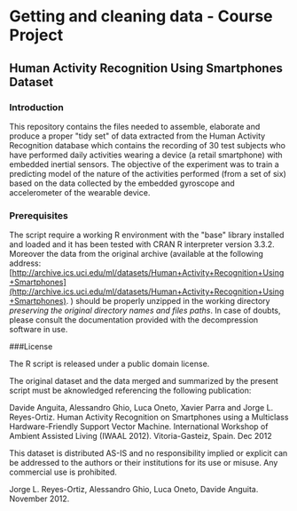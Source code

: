 # Getting and cleaning data - Course Project

## Human Activity Recognition Using Smartphones Dataset

### Introduction

This repository contains the files needed to assemble, elaborate and produce a proper "tidy set" of data extracted from the Human Activity Recognition database which contains the 
recording of 30 test subjects who have performed daily activities wearing a device (a retail smartphone) with embedded inertial sensors.
The objective of the experiment was to train a predicting model of the nature of the activities performed (from a set of six) based on the data collected by the embedded gyroscope and accelerometer of the wearable device.

### Prerequisites

The script require a working R environment with the "base" library installed and loaded and it has been tested with CRAN R interpreter version 3.3.2.
Moreover the data from the original archive (available at the following address: [http://archive.ics.uci.edu/ml/datasets/Human+Activity+Recognition+Using+Smartphones](http://archive.ics.uci.edu/ml/datasets/Human+Activity+Recognition+Using+Smartphones).
) should be properly unzipped in the working directory *preserving the original directory names and files paths*. 
In case of doubts, please consult the documentation provided with the decompression software in use.

###License

The R script is released under a public domain license.

The original dataset and the data merged and summarized by the present script must be aknowledged referencing the following publication: 

Davide Anguita, Alessandro Ghio, Luca Oneto, Xavier Parra and Jorge L. Reyes-Ortiz. Human Activity Recognition on Smartphones using a Multiclass Hardware-Friendly Support Vector Machine. International Workshop of Ambient Assisted Living (IWAAL 2012). Vitoria-Gasteiz, Spain. Dec 2012

This dataset is distributed AS-IS and no responsibility implied or explicit can be addressed to the authors or their institutions for its use or misuse. Any commercial use is prohibited.

Jorge L. Reyes-Ortiz, Alessandro Ghio, Luca Oneto, Davide Anguita. November 2012.
